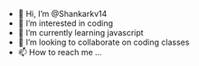 - 👋 Hi, I’m @Shankarkv14
- 👀 I’m interested in coding
- 🌱 I’m currently learning javascript
- 💞️ I’m looking to collaborate on coding classes
- 📫 How to reach me ...

<!---
Shankarkv14/Shankarkv14 is a ✨ special ✨ repository because its `README.md` (this file) appears on your GitHub profile.
You can click the Preview link to take a look at your changes.
--->
